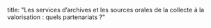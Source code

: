 title: "Les services d’archives et les sources orales de la collecte à la valorisation : quels partenariats ?"